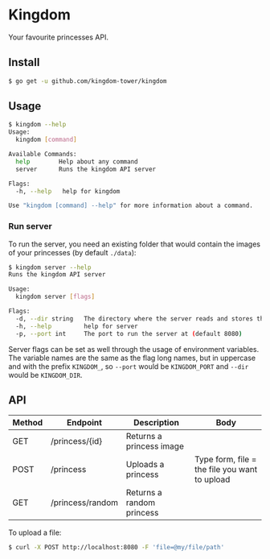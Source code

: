 # Kingdom

Your favourite princesses API.

## Install

```sh
$ go get -u github.com/kingdom-tower/kingdom
```

## Usage

```sh
$ kingdom --help
Usage:
  kingdom [command]

Available Commands:
  help        Help about any command
  server      Runs the kingdom API server

Flags:
  -h, --help   help for kingdom

Use "kingdom [command] --help" for more information about a command.
```

### Run server

To run the server, you need an existing folder that would contain the images of your princesses (by default `./data`):

```sh
$ kingdom server --help
Runs the kingdom API server

Usage:
  kingdom server [flags]

Flags:
  -d, --dir string   The directory where the server reads and stores the files (default "./data")
  -h, --help         help for server
  -p, --port int     The port to run the server at (default 8080)
```

Server flags can be set as well through the usage of environment variables. The variable names are the same as the flag long names, but in uppercase and with the prefix `KINGDOM_`, so `--port` would be `KINGDOM_PORT` and `--dir` would be `KINGDOM_DIR`.

## API

| Method | Endpoint         | Description               | Body                                          |
|--------|------------------|---------------------------|-----------------------------------------------|
| GET    | /princess/{id}   | Returns a princess image  |                                               |
| POST   | /princess        | Uploads a princess        | Type form, file = the file you want to upload |
| GET    | /princess/random | Returns a random princess |                                               |

To upload a file:

```sh
$ curl -X POST http://localhost:8080 -F 'file=@my/file/path'
```
